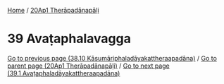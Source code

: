 
[Home](/) / [20Ap1 Therāpadānapāḷi](../20Ap1.md)

# 39 Avaṭaphalavagga


[Go to previous page (38.10 Kāsumāriphaladāyakattheraapadāna)](38/38.10.md) / [Go to parent page (20Ap1 Therāpadānapāḷi)](0.md) / [Go to next page (39.1 Avaṭaphaladāyakattheraapadāna)](39/39.1.md)


